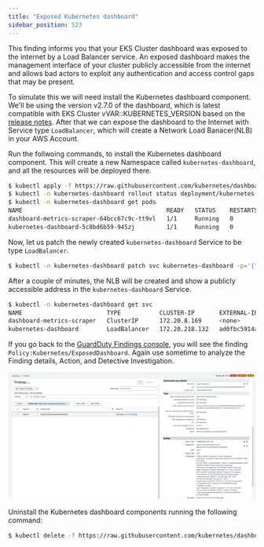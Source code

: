 ```yaml
---
title: "Exposed Kubernetes dashboard"
sidebar_position: 523
---
```


This finding informs you that your EKS Cluster dashboard was exposed to the internet by a Load Balancer service. An exposed dashboard makes the management interface of your cluster publicly accessible from the internet and allows bad actors to exploit any authentication and access control gaps that may be present.

To simulate this we will need install the Kubernetes dashboard component. We'll be using the version v2.7.0 of the dashboard, which is latest compatible with EKS Cluster vVAR::KUBERNETES_VERSION based on the [release notes](https://github.com/kubernetes/dashboard/releases/tag/v2.7.0).
After that we can expose the dashboard to the Internet with Service type `LoadBalancer`, which will create a Network Load Banacer(NLB) in your AWS Account.

Run the follwoing commands, to install the Kubernetes dashboard component. This will create a new Namespace called `kubernetes-dashboard`, and all the resources will be deployed there.

```bash
$ kubectl apply -f https://raw.githubusercontent.com/kubernetes/dashboard/v2.7.0/aio/deploy/recommended.yaml
$ kubectl -n kubernetes-dashboard rollout status deployment/kubernetes-dashboard
$ kubectl -n kubernetes-dashboard get pods
NAME                                         READY   STATUS    RESTARTS   AGE
dashboard-metrics-scraper-64bcc67c9c-tt9vl   1/1     Running   0          66s
kubernetes-dashboard-5c8bd6b59-945zj         1/1     Running   0          66s
```

Now, let us patch the newly created `kubernetes-dashboard` Service to be type `LoadBalancer`.

```bash
$ kubectl -n kubernetes-dashboard patch svc kubernetes-dashboard -p='{"spec": {"type": "LoadBalancer"}}'
```

After a couple of minutes, the NLB will be created and show a publicly accessible address in the `kubernetes-dashboard` Service.

```bash
$ kubectl -n kubernetes-dashboard get svc
NAME                        TYPE           CLUSTER-IP       EXTERNAL-IP                                                               PORT(S)         AGE
dashboard-metrics-scraper   ClusterIP      172.20.8.169     <none>                                                                    8000/TCP        3m
kubernetes-dashboard        LoadBalancer   172.20.218.132   ad0fbc5914a2c4d1baa8dcc32101196b-2094501166.us-west-2.elb.amazonaws.com   443:32762/TCP   3m1s
```

If you go back to the [GuardDuty Findings console](https://console.aws.amazon.com/guardduty/home#/findings), you will see the finding `Policy:Kubernetes/ExposedDashboard`. Again use sometime to analyze the Finding details, Action, and Detective Investigation.

![](assets/exposed-dashboard.png)

Uninstall the Kubernetes dashboard components running the following command:

```bash
$ kubectl delete -f https://raw.githubusercontent.com/kubernetes/dashboard/v2.7.0/aio/deploy/recommended.yaml
```
